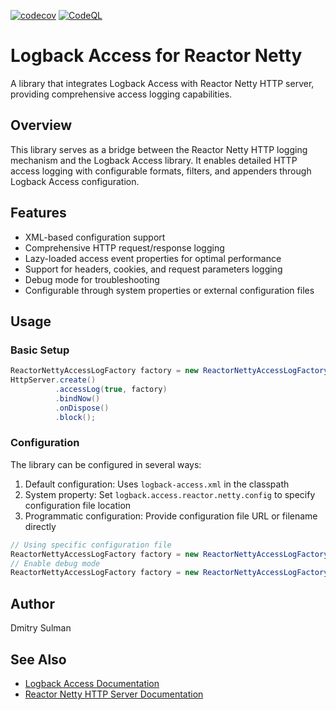 [![codecov](https://codecov.io/gh/dmitrysulman/logback-access-reactor-netty/graph/badge.svg?token=LOEJQ7K8Z7)](https://codecov.io/gh/dmitrysulman/logback-access-reactor-netty)
[![CodeQL](https://github.com/dmitrysulman/logback-access-reactor-netty/actions/workflows/codeql.yml/badge.svg)](https://github.com/dmitrysulman/logback-access-reactor-netty/actions/workflows/codeql.yml)
# Logback Access for Reactor Netty

A library that integrates Logback Access with Reactor Netty HTTP server, providing comprehensive access logging capabilities.

## Overview

This library serves as a bridge between the Reactor Netty HTTP logging mechanism and the Logback Access library. It enables detailed HTTP access logging with configurable formats, filters, and appenders through Logback Access configuration.

## Features

- XML-based configuration support
- Comprehensive HTTP request/response logging
- Lazy-loaded access event properties for optimal performance
- Support for headers, cookies, and request parameters logging
- Debug mode for troubleshooting
- Configurable through system properties or external configuration files

## Usage

### Basic Setup
```java
ReactorNettyAccessLogFactory factory = new ReactorNettyAccessLogFactory();
HttpServer.create()
          .accessLog(true, factory)
          .bindNow()
          .onDispose()
          .block();
```

### Configuration

The library can be configured in several ways:

1. Default configuration: Uses `logback-access.xml` in the classpath
2. System property: Set `logback.access.reactor.netty.config` to specify configuration file location
3. Programmatic configuration: Provide configuration file URL or filename directly
```java
// Using specific configuration file
ReactorNettyAccessLogFactory factory = new ReactorNettyAccessLogFactory("custom-config.xml");
// Enable debug mode
ReactorNettyAccessLogFactory factory = new ReactorNettyAccessLogFactory("config.xml", new JoranConfigurator(), true);
```

## Author

Dmitry Sulman

## See Also

- [Logback Access Documentation](https://logback.qos.ch/access.html)
- [Reactor Netty HTTP Server Documentation](https://projectreactor.io/docs/netty/release/reference/http-server.html)
